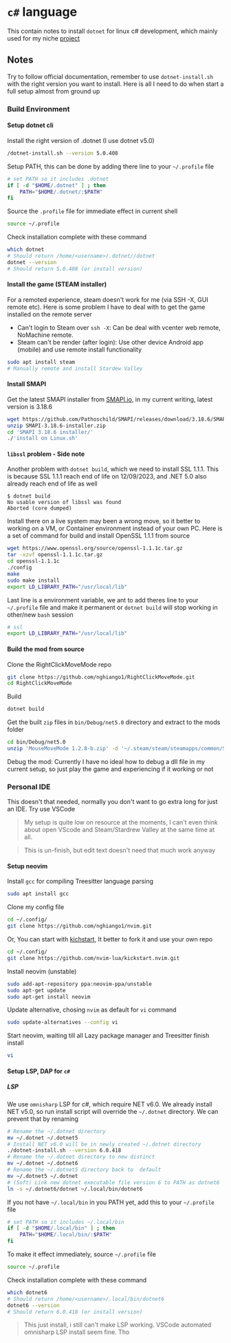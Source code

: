 # `c#` language

This contain notes to install `dotnet` for linux c# development, which mainly used for my niche [project](https://github.com/nghiango1/RightClickMoveMode/)

## Notes

Try to follow official documentation, remember to use `dotnet-install.sh` with the right version you want to install. Here is all I need to do when start a full setup almost from ground up

### Build Environment

#### Setup dotnet cli

Install the right version of .dotnet (I use dotnet v5.0)
```sh
/dotnet-install.sh --version 5.0.408
```

Setup PATH, this can be done by adding there line to your `~/.profile` file
```sh
# set PATH so it includes .dotnet
if [ -d "$HOME/.dotnet" ] ; then
    PATH="$HOME/.dotnet/:$PATH"
fi
```

Source the `.profile` file for immediate effect in current shell
```sh
source ~/.profile
```

Check installation complete with these command
```sh
which dotnet
# Should return /home/<username>/.dotnet//dotnet
dotnet --version
# Should return 5.0.408 (or install version)
```

#### Install the game (STEAM installer)

For a remoted experience, steam doesn't work for me (via SSH -X, GUI remote etc). Here is some problem I have to deal with to get the game installed on the remote server
- Can't login to Steam over `ssh -X`: Can be deal with vcenter web remote, NoMachine remote.
- Steam can't be render (after login): Use other device Android app (mobile) and use remote install functionality

```sh
sudo apt install steam
# Manually remote and install Stardew Valley
```

#### Install SMAPI

Get the latest SMAPI installer from [SMAPI.io](SMAPI.io), in my current writing, latest version is 3.18.6
```sh
wget https://github.com/Pathoschild/SMAPI/releases/download/3.18.6/SMAPI-3.18.6-installer.zip
unzip SMAPI-3.18.6-installer.zip
cd 'SMAPI 3.18.6 installer/'
./'install on Linux.sh'
```

#### `libssl` problem - Side note

Another problem with `dotnet build`, which we need to install SSL 1.1.1. This is because SSL 1.1.1 reach end of life on 12/09/2023, and .NET 5.0 also already reach end of life as well
```
$ dotnet build
No usable version of libssl was found
Aborted (core dumped)
```

Install there on a live system may been a wrong move, so it better to working on a VM, or Container environment instead of your own PC. Here is a set of command for build and install OpenSSL 1.1.1 from source
```sh
wget https://www.openssl.org/source/openssl-1.1.1c.tar.gz
tar -xzvf openssl-1.1.1c.tar.gz
cd openssl-1.1.1c
./config
make
sudo make install
export LD_LIBRARY_PATH="/usr/local/lib"
```

Last line is a environment variable, we ant to add theres line to your `~/.profile` file and make it permanent or `dotnet build` will stop working in other/new `bash` session
```sh
# ssl  
export LD_LIBRARY_PATH="/usr/local/lib"
```

#### Build the mod from source

Clone the RightClickMoveMode repo
```sh
git clone https://github.com/nghiango1/RightClickMoveMode.git 
cd RightClickMoveMode
```

Build
```sh
dotnet build
```

Get the built `zip` files in `bin/Debug/net5.0` directory and extract to the mods folder
```sh
cd bin/Debug/net5.0
unzip 'MouseMoveMode 1.2.8-b.zip' -d '~/.steam/steam/steamapps/common/Stardew Valley/Mods'/
```

Debug the mod: Currently I have no ideal how to debug a dll file in my current setup, so just play the game and experiencing if it working or not

### Personal IDE

This doesn't that needed, normally you don't want to go extra long for just an IDE. Try use VSCode

> My setup is quite low on resource at the moments, I can't even think about open VScode and Steam/Stardrew Valley at the same time at all.

> This is un-finish, but edit text doesn't need that much work anyway

#### Setup neovim

Install `gcc` for compiling Treesitter language parsing
```sh
sudo apt install gcc
```

Clone my config file 
```sh
cd ~/.config/
git clone https://github.com/nghiango1/nvim.git
```

Or, You can start with [kichstart](https://github.com/nvim-lua/kickstart.nvim), It better to fork it and use your own repo
```sh
cd ~/.config/
git clone https://github.com/nvim-lua/kickstart.nvim.git
```

Install neovim (unstable)
```sh
sudo add-apt-repository ppa:neovim-ppa/unstable 
sudo apt-get update
sudo apt-get install neovim
```

Update alternative, chosing `nvim` as default for `vi` command
```sh
sudo update-alternatives --config vi
```

Start neovim, waiting till all Lazy package manager and Treesitter finish install
```sh
vi
```

#### Setup LSP, DAP for `c#`

##### LSP

We use `omnisharp` LSP for c#, which require NET v6.0. We already install NET v5.0, so run install script will override the `~/.dotnet` directory. We can prevent that by renaming
```sh
# Rename the ~/.dotnet directory
mv ~/.dotnet ~/.dotnet5
# Install NET v6.0 will be in newly created ~/.dotnet directory
./dotnet-install.sh --version 6.0.418
# Rename the ~/.dotnet directory to new distinct
mv ~/.dotnet ~/.dotnet6
# Rename the ~/.dotnet5 directory back to  default
mv ~/.dotnet5 ~/.dotnet
# (Soft) Link new dotnet executable file version 6 to PATH as dotnet6
ln -s ~/.dotnet6/dotnet ~/.local/bin/dotnet6
```

If you not have `~/.local/bin` in you PATH yet, add this to your `~/.profile` file
```sh
# set PATH so it includes ~/.local/bin
if [ -d "$HOME/.local/bin" ] ; then
    PATH="$HOME/.local/bin/:$PATH"
fi
```

To make it effect immediately, source `~/.profile` file
```sh
source ~/.profile
```

Check installation complete with these command
```sh
which dotnet6
# Should return /home/<username>/.local/bin/dotnet6
dotnet6 --version
# Should return 6.0.418 (or install version)
```

> This just install, i still can't make LSP working. VSCode automated omnisharp LSP install seem fine. Tho
